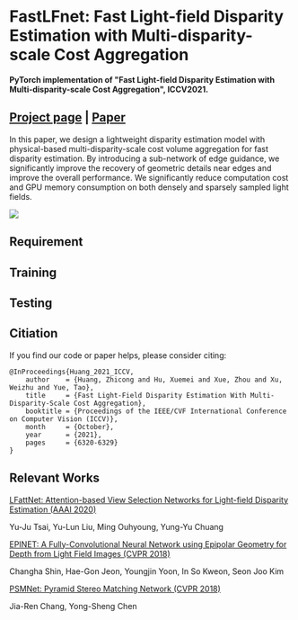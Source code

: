 # FastLFnet: Fast Light-field Disparity Estimation with Multi-disparity-scale Cost Aggregation

**PyTorch implementation of "Fast Light-field Disparity Estimation with Multi-disparity-scale Cost Aggregation", ICCV2021.**

## [Project page](https://computationalperceptionlab.github.io/publications/publications.html) | [Paper](https://openaccess.thecvf.com/content/ICCV2021/html/Huang_Fast_Light-Field_Disparity_Estimation_With_Multi-Disparity-Scale_Cost_Aggregation_ICCV_2021_paper.html)

In this paper, we design a lightweight disparity estimation model with physical-based multi-disparity-scale cost volume aggregation for fast disparity estimation. By introducing a sub-network of edge guidance, we significantly improve the recovery of geometric details near edges and improve the overall performance. We significantly reduce computation cost and GPU memory consumption on both densely and sparsely sampled light fields.

![](C:\Users\ASUS\Desktop\net.png)

## Requirement



## Training



## Testing



## Citiation

If you find our code or paper helps, please consider citing:

```
@InProceedings{Huang_2021_ICCV,
    author    = {Huang, Zhicong and Hu, Xuemei and Xue, Zhou and Xu, Weizhu and Yue, Tao},
    title     = {Fast Light-Field Disparity Estimation With Multi-Disparity-Scale Cost Aggregation},
    booktitle = {Proceedings of the IEEE/CVF International Conference on Computer Vision (ICCV)},
    month     = {October},
    year      = {2021},
    pages     = {6320-6329}
}
```



## Relevant Works

[LFattNet: Attention-based View Selection Networks for Light-field Disparity Estimation (AAAI 2020)](https://github.com/LIAGM/LFattNet)

Yu-Ju Tsai, Yu-Lun Liu, Ming Ouhyoung, Yung-Yu Chuang

[EPINET: A Fully-Convolutional Neural Network using Epipolar Geometry for Depth from Light Field Images (CVPR 2018)](https://github.com/chshin10/epinet)

Changha Shin, Hae-Gon Jeon, Youngjin Yoon, In So Kweon, Seon Joo Kim

[PSMNet: Pyramid Stereo Matching Network (CVPR 2018)](https://github.com/JiaRenChang/PSMNet)

Jia-Ren Chang, Yong-Sheng Chen
